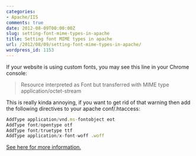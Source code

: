 ```yaml
---
categories:
- Apache/IIS
comments: true
date: 2012-08-09T00:00:00Z
slug: setting-font-mime-types-in-apache
title: Setting font MIME types in apache
url: /2012/08/09/setting-font-mime-types-in-apache/
wordpress_id: 1153
---
```


If your website is using custom fonts, you may see this line in your Chrome console:


> Resource interpreted as Font but transferred with MIME type application/octet-stream


This is really kinda annoying, if you want to get rid of that warning then add the following directives to your apache conf/.htaccess:

``` javascript
AddType application/vnd.ms-fontobject eot
AddType font/opentype otf
AddType font/truetype ttf
AddType application/x-font-woff .woff
```

[See here for more information.](http://www.jbarker.com/blog/2011/resource-interpreted-font-transferred-mime-type)

